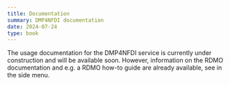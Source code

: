 ```yaml
---
title: Documentation
summary: DMP4NFDI documentation
date: 2024-07-24
type: book
---
```


<!--Erst wenn es mehr Punkte gibt, headings nutzen, die dann rechts im Menu stehen -->
<!-- ## DMP4NFDI Documentation -->

The usage documentation for the DMP4NFDI service is currently under construction and will be available soon. However, information on the RDMO documentation and e.g. a RDMO how-to guide are already available, see in the side menu. 